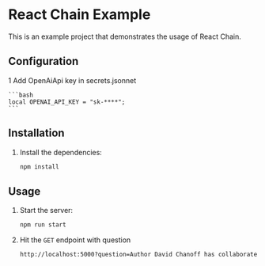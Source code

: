 # React Chain Example

This is an example project that demonstrates the usage of React Chain.


## Configuration

1  Add OpenAiApi key in secrets.jsonnet

    ```bash
    local OPENAI_API_KEY = "sk-****";
    ```

## Installation

1. Install the dependencies:

    ```bash
    npm install
    ```

## Usage

1. Start the server:

    ```bash
    npm run start
    ```

2. Hit the `GET` endpoint with question 
   
   ```bash
   http://localhost:5000?question=Author David Chanoff has collaborated with a U.S. Navy admiral who served as the ambassador to the United Kingdom under which President?
   ```
